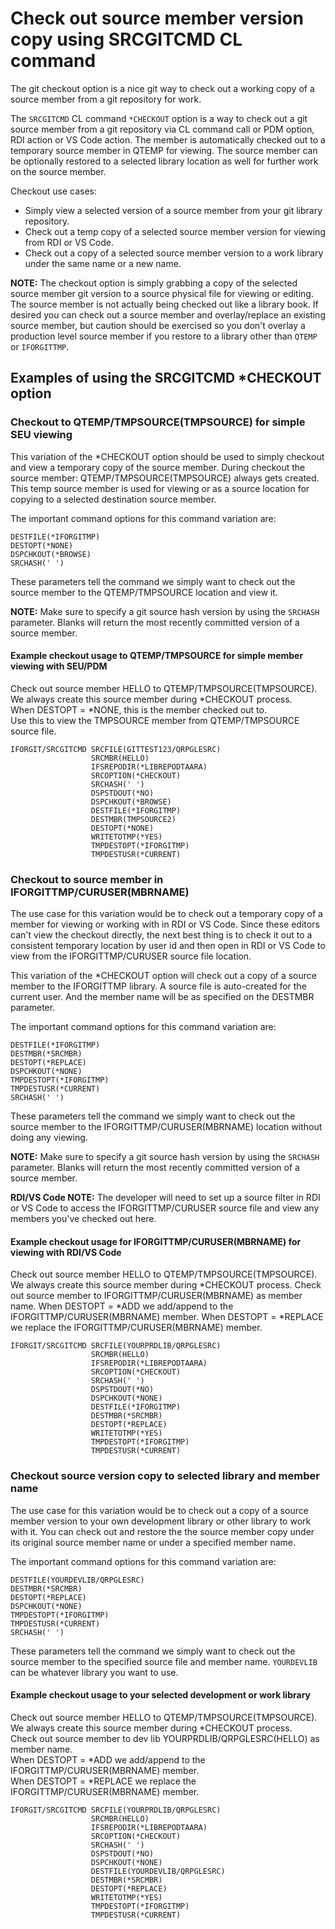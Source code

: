 # Check out source member version copy using SRCGITCMD CL command
The git checkout option is a nice git way to check out a working copy of a source member 
from a git repository for work.

The ```SRCGITCMD``` CL command ```*CHECKOUT``` option is a way to check out a git source member from a git repository via CL command call or PDM option, RDI action or VS Code action. The member is 
automatically checked out to a temporary source member in QTEMP for viewing. The source member can 
be optionally restored to a selected library location as well for further work on the source member. 

Checkout use cases:  
- Simply view a selected version of a source member from your git library repository.
- Check out a temp copy of a selected source member version for viewing from RDI or VS Code.   
- Check out a copy of a selected source member version to a work library under the same name or a new name.

**NOTE:** The checkout option is simply grabbing a copy of the selected source member git version to a 
source physical file for viewing or editing. The source member is not actually being checked out 
like a library book. If desired you can check out a source member and overlay/replace an existing source member, but caution should be exercised so you don't overlay a production level source member if 
you restore to a library other than ```QTEMP``` or ```IFORGITTMP```.

## Examples of using the SRCGITCMD *CHECKOUT option

### Checkout to QTEMP/TMPSOURCE(TMPSOURCE) for simple SEU viewing
This variation of the *CHECKOUT option should be used to simply checkout and 
view a temporary copy of the source member. During checkout the source 
member: QTEMP/TMPSOURCE(TMPSOURCE) always gets created. This temp source member 
is used for viewing or as a source location for copying to a selected destination source member.  

The important command options for this command variation are: 
```
DESTFILE(*IFORGITMP)
DESTOPT(*NONE)
DSPCHKOUT(*BROWSE)
SRCHASH(' ')        
```
These parameters tell the command we simply want to check out the source member to the 
QTEMP/TMPSOURCE location and view it.

**NOTE:** Make sure to specify a git source hash version by using the ```SRCHASH``` parameter. Blanks will return the most recently committed version of a source member. 

#### Example checkout usage to QTEMP/TMPSOURCE for simple member viewing with SEU/PDM
Check out source member HELLO to QTEMP/TMPSOURCE(TMPSOURCE).  
We always create this source member during *CHECKOUT process.  
When DESTOPT = *NONE, this is the member checked out to.  
Use this to view the TMPSOURCE member from QTEMP/TMPSOURCE source file.   
``` 
IFORGIT/SRCGITCMD SRCFILE(GITTEST123/QRPGLESRC)         
                  SRCMBR(HELLO)                         
                  IFSREPODIR(*LIBREPODTAARA)            
                  SRCOPTION(*CHECKOUT)                  
                  SRCHASH(' ')                          
                  DSPSTDOUT(*NO)                        
                  DSPCHKOUT(*BROWSE)                    
                  DESTFILE(*IFORGITMP)                  
                  DESTMBR(TMPSOURCE2)                        
                  DESTOPT(*NONE)                     
                  WRITETOTMP(*YES)                      
                  TMPDESTOPT(*IFORGITMP)                
                  TMPDESTUSR(*CURRENT)                  
```

### Checkout to source member in IFORGITTMP/CURUSER(MBRNAME)
The use case for this variation would be to check out a temporary copy of a member for viewing
or working with in RDI or VS Code. Since these editors can't view the checkout directly, 
the next best thing is to check it out to a consistent temporary location by user id and 
then open in RDI or VS Code to view from the IFORGITTMP/CURUSER source file location.

This variation of the *CHECKOUT option will check out a copy of a source
member to the IFORGITTMP library. A source file is auto-created for the current user. And 
the member name will be as specified on the DESTMBR parameter.

The important command options for this command variation are: 
```
DESTFILE(*IFORGITMP)
DESTMBR(*SRCMBR)
DESTOPT(*REPLACE)
DSPCHKOUT(*NONE)
TMPDESTOPT(*IFORGITMP)                
TMPDESTUSR(*CURRENT)
SRCHASH(' ')                    
```
These parameters tell the command we simply want to check out the source member to the 
IFORGITTMP/CURUSER(MBRNAME) location without doing any viewing. 

**NOTE:** Make sure to specify a git source hash version by using the ```SRCHASH``` parameter. Blanks will return the most recently committed version of a source member. 

**RDI/VS Code NOTE:** The developer will need to set up a source filter in RDI or VS Code to access the
IFORGITTMP/CURUSER source file and view any members you've checked out here.

#### Example checkout usage for IFORGITTMP/CURUSER(MBRNAME) for viewing with RDI/VS Code 
Check out source member HELLO to QTEMP/TMPSOURCE(TMPSOURCE).
We always create this source member during *CHECKOUT process.
Check out source member to IFORGITTMP/CURUSER(MBRNAME) as member name.
When DESTOPT = *ADD we add/append to the IFORGITTMP/CURUSER(MBRNAME) member.
When DESTOPT = *REPLACE we replace the IFORGITTMP/CURUSER(MBRNAME) member. 
```
IFORGIT/SRCGITCMD SRCFILE(YOURPRDLIB/QRPGLESRC)         
                  SRCMBR(HELLO)                         
                  IFSREPODIR(*LIBREPODTAARA)            
                  SRCOPTION(*CHECKOUT)                  
                  SRCHASH(' ')                          
                  DSPSTDOUT(*NO)                        
                  DSPCHKOUT(*NONE)                    
                  DESTFILE(*IFORGITMP)                  
                  DESTMBR(*SRCMBR)                        
                  DESTOPT(*REPLACE)                     
                  WRITETOTMP(*YES)                      
                  TMPDESTOPT(*IFORGITMP)                
                  TMPDESTUSR(*CURRENT)                  
```

### Checkout source version copy to selected library and member name
The use case for this variation would be to check out a copy of a source member version to your own 
development library or other library to work with it. You can check out and restore the 
the source member copy under its original source member name or under a specified member name.

The important command options for this command variation are: 
```
DESTFILE(YOURDEVLIB/QRPGLESRC)  
DESTMBR(*SRCMBR)           
DESTOPT(*REPLACE)
DSPCHKOUT(*NONE)
TMPDESTOPT(*IFORGITMP)                
TMPDESTUSR(*CURRENT)
SRCHASH(' ')        
```
These parameters tell the command we simply want to check out the source member to the 
specified source file and member name. ```YOURDEVLIB``` can be whatever library you want to use.

#### Example checkout usage to your selected development or work library 
Check out source member HELLO to QTEMP/TMPSOURCE(TMPSOURCE).   
We always create this source member during *CHECKOUT process.    
Check out source member to dev lib YOURPRDLIB/QRPGLESRC(HELLO) as member name.  
When DESTOPT = *ADD we add/append to the IFORGITTMP/CURUSER(MBRNAME) member.  
When DESTOPT = *REPLACE we replace the IFORGITTMP/CURUSER(MBRNAME) member.  
```
IFORGIT/SRCGITCMD SRCFILE(YOURPRDLIB/QRPGLESRC)     
                  SRCMBR(HELLO)                     
                  IFSREPODIR(*LIBREPODTAARA)        
                  SRCOPTION(*CHECKOUT)              
                  SRCHASH(' ')                      
                  DSPSTDOUT(*NO)                    
                  DSPCHKOUT(*NONE)                
                  DESTFILE(YOURDEVLIB/QRPGLESRC)          
                  DESTMBR(*SRCMBR)                    
                  DESTOPT(*REPLACE)                     
                  WRITETOTMP(*YES)                  
                  TMPDESTOPT(*IFORGITMP)            
                  TMPDESTUSR(*CURRENT)              
```
